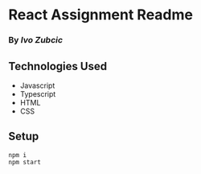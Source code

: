 # React Assignment Readme
### By _**Ivo Zubcic**_

## Technologies Used
- Javascript
- Typescript
- HTML
- CSS

## Setup
```
npm i
npm start
```
